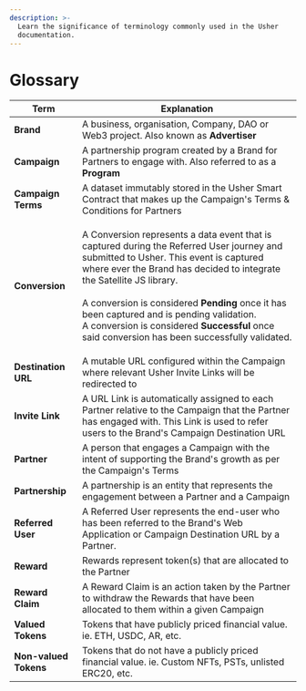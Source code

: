 ```yaml
---
description: >-
  Learn the significance of terminology commonly used in the Usher
  documentation.
---
```


# Glossary



| Term                  | Explanation                                                                                                                                                                                                                                                                                                                                                                                                                                          |
| --------------------- | ---------------------------------------------------------------------------------------------------------------------------------------------------------------------------------------------------------------------------------------------------------------------------------------------------------------------------------------------------------------------------------------------------------------------------------------------------- |
| **Brand**             | A business, organisation, Company, DAO or Web3 project. Also known as **Advertiser**                                                                                                                                                                                                                                                                                                                                                                 |
| **Campaign**          | A partnership program created by a Brand for Partners to engage with. Also referred to as a **Program**                                                                                                                                                                                                                                                                                                                                              |
| **Campaign Terms**    | A dataset immutably stored in the Usher Smart Contract that makes up the Campaign's Terms & Conditions for Partners                                                                                                                                                                                                                                                                                                                                  |
| **Conversion**        | <p>A Conversion represents a data event that is captured during the Referred User journey and submitted to Usher. This event is captured where ever the Brand has decided to integrate the Satellite JS library.<br><br>A conversion is considered <strong>Pending</strong> once it has been captured and is pending validation.<br>A conversion is considered <strong>Successful</strong> once said conversion has been successfully validated.</p> |
| **Destination URL**   | A mutable URL configured within the Campaign where relevant Usher Invite Links will be redirected to                                                                                                                                                                                                                                                                                                                                                 |
| **Invite Link**       | A URL Link is automatically assigned to each Partner relative to the Campaign that the Partner has engaged with. This Link is used to refer users to the Brand's Campaign Destination URL                                                                                                                                                                                                                                                            |
| **Partner**           | A person that engages a Campaign with the intent of supporting the Brand's growth as per the Campaign's Terms                                                                                                                                                                                                                                                                                                                                        |
| **Partnership**       | A partnership is an entity that represents the engagement between a Partner and a Campaign                                                                                                                                                                                                                                                                                                                                                           |
| **Referred User**     | A Referred User represents the end-user who has been referred to the Brand's Web Application or Campaign Destination URL by a Partner.                                                                                                                                                                                                                                                                                                               |
| **Reward**            | Rewards represent token(s) that are allocated to the Partner                                                                                                                                                                                                                                                                                                                                                                                         |
| **Reward Claim**      | A Reward Claim is an action taken by the Partner to withdraw the Rewards that have been allocated to them within a given Campaign                                                                                                                                                                                                                                                                                                                    |
| **Valued Tokens**     | Tokens that have publicly priced financial value. ie. ETH, USDC, AR, etc.                                                                                                                                                                                                                                                                                                                                                                            |
| **Non-valued Tokens** | Tokens that do not have a publicly priced financial value. ie. Custom NFTs, PSTs, unlisted ERC20, etc.                                                                                                                                                                                                                                                                                                                                               |

